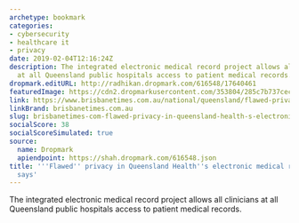```yaml
---
archetype: bookmark
categories:
- cybersecurity
- healthcare it
- privacy
date: 2019-02-04T12:16:24Z
description: The integrated electronic medical record project allows all clinicians
  at all Queensland public hospitals access to patient medical records.
dropmark.editURL: http://radhikan.dropmark.com/616548/17640461
featuredImage: https://cdn2.dropmarkusercontent.com/353804/285c7b737cecf3a04779e20db8c50b428b63e53656f8a09b4c825306c3a89b07/thumbnail/07782ef61e6617783e2ae4d3b8f217a74dd77aee?Expires=1557430063&Signature=hVaRY3DKv7dYJf4W1paZdZu3ZzZvzhGiRNasQ1x7R37i9AUBisjbZ5NTOpsLwCXsmYG~xIomoJZWsBy0PqSzkhen8QitJEMO0bR-huLYsYq8D0dfHTOCx~3DCzZrV8sDaUXIreXwkLxKLmUvnbGddXBop6jD-E89xHH41q6GKVEzws2mlrzur5nWjJzXqJR19ioWmJ3XxRaUDNzlAH~wSezMLV4y1bpWGjDL-Le3W9AyLjlsGbTAb0nMv5LllZeQ1RRH-T1-J0tXhGM087wXyu3FMmu0M6GNSPicBt3lFbUGFYFcqqJhP3vA7EeOUPFFsXs6lnSqOpFWtJFXriT26Q__&Key-Pair-Id=APKAITQYWVEN757ZA4KQ
link: https://www.brisbanetimes.com.au/national/queensland/flawed-privacy-in-queensland-health-s-electronic-medical-record-expert-says-20190131-p50uy5.html
linkBrand: brisbanetimes.com.au
slug: brisbanetimes-com-flawed-privacy-in-queensland-health-s-electronic-medical-record-expert-says
socialScore: 38
socialScoreSimulated: true
source:
  name: Dropmark
  apiendpoint: https://shah.dropmark.com/616548.json
title: '''Flawed'' privacy in Queensland Health''s electronic medical record, expert
  says'
---
```

The integrated electronic medical record project allows all clinicians at all Queensland public hospitals access to patient medical records.